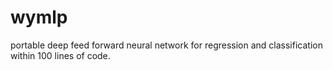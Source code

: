 # wymlp
portable deep feed forward neural network for regression and classification within 100  lines of code.
